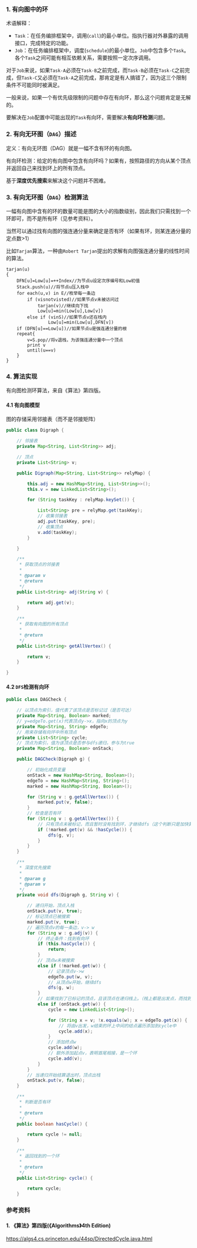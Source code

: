 ### 1. 有向图中的环
术语解释：
+ `Task`：在任务编排框架中，调用(`call`)的最小单位。指执行器对外暴露的调用接口，完成特定的功能。
+ `Job`：在任务编排框架中，调度(`schedule`)的最小单位。`Job`中包含多个`Task`。各个`Task`之间可能有相互依赖关系，需要按照一定次序调用。

对于`Job`来说，如果`Task-A`必须在`Task-B`之前完成，而`Task-B`必须在`Task-C`之前完成，但`Task-C`又必须在`Task-A`之前完成，那肯定是有人搞错了，因为这三个限制条件不可能同时被满足。

一般来说，如果一个有优先级限制的问题中存在有向环，那么这个问题肯定是无解的。

要解决在`Job`配置中可能出现的`Task`有向环，需要解决**有向环检测**问题。

### 2. 有向无环图（`DAG`）描述
定义：有向无环图（DAG）就是一幅不含有环的有向图。

有向环检测：给定的有向图中包含有向环吗？如果有，按照路径的方向从某个顶点并返回自己来找到环上的所有顶点。

基于**深度优先搜索**来解决这个问题并不困难。


### 3. 有向无环图（`DAG`）检测算法
一幅有向图中含有的环的数量可能是图的大小的指数级别，因此我们只需找到一个环即可，而不是所有环（见参考资料）。

当然可以通过找有向图的强连通分量来确定是否有环（如果有环，则某连通分量的定点数>1）

比如`Tarjan`算法，一种由`Robert Tarjan`提出的求解有向图强连通分量的线性时间的算法。
```
tarjan(u)
{
    DFN[u]=Low[u]=++Index//为节点u设定次序编号和Low初值
    Stack.push(u)//将节点u压入栈中
    for each(u,v) in E//枚举每一条边
        if (visnotvisted)//如果节点v未被访问过
            tarjan(v)//继续向下找
            Low[u]=min(Low[u],Low[v])
        else if (vinS)//如果节点v还在栈内
                Low[u]=min(Low[u],DFN[v])
    if (DFN[u]==Low[u])//如果节点u是强连通分量的根
    repeat{
        v=S.pop//将v退栈，为该强连通分量中一个顶点
        print v
        until(u==v)
    }
}
```
### 4. 算法实现
有向图检测环算法，来自《算法》第四版。
#### 4.1 有向图模型
图的存储采用邻接表（而不是邻接矩阵）
```java
public class Digraph {

    // 邻接表
    private Map<String, List<String>> adj;

    // 顶点
    private List<String> v;

    public Digraph(Map<String, List<String>> relyMap) {

        this.adj = new HashMap<String, List<String>>();
        this.v = new LinkedList<String>();

        for (String taskKey : relyMap.keySet()) {

            List<String> pre = relyMap.get(taskKey);
            // 收集邻接表
            adj.put(taskKey, pre);
            // 收集顶点
            v.add(taskKey);
        }

    }

    /**
     * 获取顶点的邻接表
     *
     * @param v
     * @return
     */
    public List<String> adj(String v) {

        return adj.get(v);
    }

    /**
     * 获取有向图的所有顶点
     *
     * @return
     */
    public List<String> getAllVertex() {

        return v;
    }

}
```

#### 4.2 `DFS`检测有向环
```java
public class DAGCheck {

    // 以顶点为索引，值代表了该顶点是否标记过（是否可达）
    private Map<String, Boolean> marked;
    // y=edgeTo.get(x)代表顶点y->x，指向x的顶点为y
    private Map<String, String> edgeTo;
    // 用来存储有向环中所有顶点
    private List<String> cycle;
    // 顶点为索引，值为该顶点是否参与dfs递归，参与为true
    private Map<String, Boolean> onStack;

    public DAGCheck(Digraph g) {

        // 初始化成员变量
        onStack = new HashMap<String, Boolean>();
        edgeTo = new HashMap<String, String>();
        marked = new HashMap<String, Boolean>();

        for (String v : g.getAllVertex()) {
            marked.put(v, false);
        }
        // 检查是否有环
        for (String v : g.getAllVertex()) {
            // 只有顶点未被标记，而且暂时没有找到环，才继续dfs（这个判断只是加快算法结束，对正确性没有影响）
            if (!marked.get(v) && !hasCycle()) {
                dfs(g, v);
            }
        }
    }

    /**
     * 深度优先搜索
     *
     * @param g
     * @param v
     */
    private void dfs(Digraph g, String v) {

        // 递归开始，顶点入栈
        onStack.put(v, true);
        // 标记顶点已被搜索
        marked.put(v, true);
        // 遍历顶点v的每一条边，v-> w
        for (String w : g.adj(v)) {
            // 终止条件：找到有向环
            if (this.hasCycle()) {
                return;
            }
            // 顶点w未被搜索
            else if (!marked.get(w)) {
                // 记录顶点v->w
                edgeTo.put(w, v);
                // 从顶点w开始，继续dfs
                dfs(g, w);
            }
            // 如果找到了已标记的顶点，且该顶点在递归栈上。（栈上都是出发点，而找到了已标记的顶点是终点，说明出发点和终点相同了，有环！）
            else if (onStack.get(w)) {
                cycle = new LinkedList<String>();

                for (String x = v; !x.equals(w); x = edgeTo.get(x)) {
                    // 将由v出发，w结束的环上中间的结点遍历添加到cycle中
                    cycle.add(x);
                }
                // 添加终点w
                cycle.add(w);
                // 额外添加起点v，表明首尾相接，是一个环
                cycle.add(v);
            }
        }
        // 当递归开始结算退出时，顶点出栈
        onStack.put(v, false);
    }

    /**
     * 判断是否有环
     *
     * @return
     */
    public boolean hasCycle() {

        return cycle != null;
    }

    /**
     * 返回找到的一个环
     *
     * @return
     */
    public List<String> cycle() {

        return cycle;
    }
```

### 参考资料
#### 1. 《算法》第四版(《Algorithms》4th Edition)
https://algs4.cs.princeton.edu/44sp/DirectedCycle.java.html
